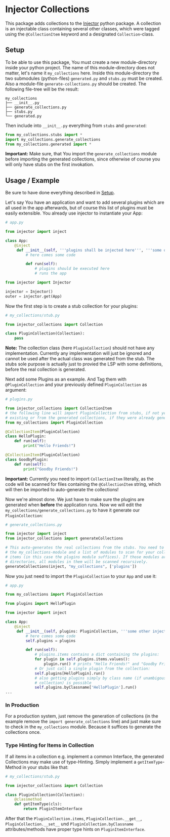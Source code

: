 # Injector Collections

This package adds collections to the
[Injector](https://github.com/python-injector/injector) python package. A
collection is an injectable class containing several other classes, which were
tagged using the `@CollectionItem` keyword and a designated `Collection`-class.

## Setup

To be able to use this package, You must create a new module-directory inside
your python project. The name of this module-directory does not matter, let's
name it `my_collections` here. Inside this module-directory the two submodules
(python-files) `generated.py` and `stubs.py` must be created. Also a module-file
`generate-collections.py` should be created.
The following file-tree will be the result:
```
my_collections
├── __init__.py
├── generate_collections.py
├── stubs.py
└── generated.py
```
Then include into `__init__.py` everything from `stubs` and `generated`:
```python
from my_collections.stubs import *
import my_collections.generate_collections
from my_collections.generated import *
```
**Important:** Make sure, that You import the `generate_collections` module
before importing the generated collections, since otherwise of course you will
only have stubs on the first invokation.

## Usage / Example

Be sure to have done everything described in [Setup](#setup).

Let's say You have an application and want to add several plugins which are all
used in the app afterwards, but of course this list of plugins must be easily
extensible. You already use injector to instantiate your App:

```python
# app.py

from injector import inject

class App:
    @inject
     def __init__(self, '''plugins shall be injected here''', '''some other injected classes'''):
         # here comes some code

         def run(self):
             # plugins should be executed here
             # runs the app

from injector import Injector

injector = Injector()
outer = injector.get(App)
```

Now the first step is to create a stub collection for your plugins:
``` python
# my_collections/stub.py

from injector_collections import Collection

class PluginCollection(Collection):
    pass
```
**Note:** The collection class (here `PluginCollection`) should not have any
implementation. Currently any implementation will just be ignored and cannot be
used after the actual class was generated from the stub. The stubs sole purpose
is actually just to provied the LSP with some definitions, before the real
collection is generated.

Next add some Plugins as an example. And Tag them with `@PluginCollection` and
your previously defined `PluginCollection` as argument:
```python
# plugins.py

from injector_collections import CollectionItem
# the following line will import PluginCollection from stubs, if not yet
# existing or from the generated collections, if they were already generated.
from my_collections import PluginCollection

@CollectionItem(PluginCollection)
class HelloPlugin:
    def run(self):
        print("Hello Friends!")

@CollectionItem(PluginCollection)
class GoodbyPlugin:
    def run(self):
        print("Goodby Friends!")
```

**Important:** Currently you need to import `CollectionItem` literally, as the
code will be scanned for files containing the `@CollectionItem` string, which
will then be imported to auto-generate the collections!

Now we're almost done. We just have to make sure the plugins are generated when
**before** the application runs. Now we will edit the
`my_collections/generate_collections.py` to have it generate our
`PluginCollection`:
``` python
# generate_collections.py

from injector import inject
from injector_collections import generateCollections

# This auto-generates the real collections from the stubs. You need to provide
# the my_collections-module and a list of modules to scan for your collection
# items (in this case the plugins module suffices). If those modules are
# directories, all modules in them will be scanned recursively.
generateCollections(inject, "my_collections", ['plugins'])
```

Now you just need to import the `PluginCollection` to your `App` and use it:

```python
# app.py

from my_collections import PluginCollection

from plugins import HelloPlugin

from injector import inject

class App:
    @inject
     def __init__(self, plugins: PluginCollection, '''some other injected classes'''):
         # here comes some code
         self.plugins = plugins

         def run(self):
             # plugins.items contains a dict containing the plugins:
             for plugin in self.plugins.items.values():
                 plugin.run() # prints "Hello Friends!" and "Goodby Friends!"
             # Or just call a single plugin from the collection:
             self.plugins[HelloPlugin].run()
             # also getting plugins simply by class name (if unambigous in this
             # collection) is possible
             self.plugins.byClassname['HelloPlugin'].run()
...
```

### In Production

For a production system, just remove the generation of collections (in the
example remove the `import generate_collections` line) and just make sure to
check in the `my_collections` module. Because it suffices to generate the
collections once.

### Type Hinting for Items in Collection

If all items in a collection e.g. implement a common Interface, the generated
Collections may make use of type-Hinting. Simply implement a
`getItemType`-Method in your stubs like that:
``` python
# my_collections/stub.py

from injector_collections import Collection

class PluginCollection(Collection):
    @classmethod
    def getItemType(cls):
        return PluginItemInterface
```

After that the `PluginCollection.items`, `PluginCollection.__get__`,
`PluginCollection.__set__` und `PluginCollection.byClassname` attributes/methods
have proper type hints on `PluginItemInterface`.
